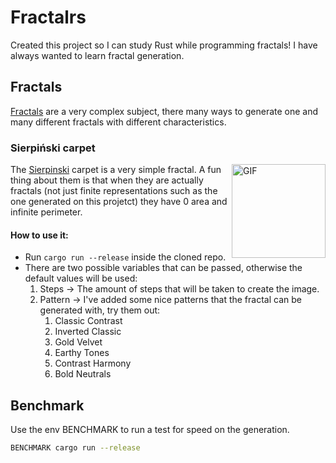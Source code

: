 # Fractalrs
Created this project so I can study Rust while programming fractals!
I have always wanted to learn fractal generation.

## Fractals
[Fractals](https://en.wikipedia.org/wiki/Fractal) are a very complex subject, there many ways to generate one and many different fractals with different characteristics.

### Sierpiński carpet
<img align="right" alt="GIF" height="150px" src="https://upload.wikimedia.org/wikipedia/commons/2/28/Animated_Sierpinski_carpet.gif" />

The [Sierpinski](https://en.wikipedia.org/wiki/Sierpi%C5%84ski_carpet) carpet is a very simple fractal. A fun thing about them is that when they are actually fractals (not just finite representations such as the one generated on this projetct) they have 0 area and infinite perimeter.

#### How to use it:
- Run `cargo run --release` inside the cloned repo.
- There are two possible variables that can be passed, otherwise the default values will be used:
    1. Steps -> The amount of steps that will be taken to create the image.
    2. Pattern -> I've added some nice patterns that the fractal can be generated with, try them out:
        1. Classic Contrast
        2. Inverted Classic
        3. Gold Velvet
        4. Earthy Tones
        5. Contrast Harmony
        6. Bold Neutrals

## Benchmark
Use the env BENCHMARK to run a test for speed on the generation.
``` bash
BENCHMARK cargo run --release
```
